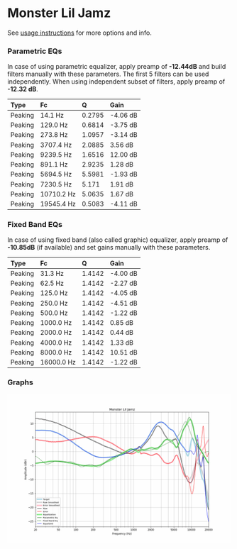 # Monster Lil Jamz
See [usage instructions](https://github.com/jaakkopasanen/AutoEq#usage) for more options and info.

### Parametric EQs
In case of using parametric equalizer, apply preamp of **-12.44dB** and build filters manually
with these parameters. The first 5 filters can be used independently.
When using independent subset of filters, apply preamp of **-12.32 dB**.

| Type    | Fc         |      Q | Gain     |
|:--------|:-----------|:-------|:---------|
| Peaking | 14.1 Hz    | 0.2795 | -4.06 dB |
| Peaking | 129.0 Hz   | 0.6814 | -3.75 dB |
| Peaking | 273.8 Hz   | 1.0957 | -3.14 dB |
| Peaking | 3707.4 Hz  | 2.0885 | 3.56 dB  |
| Peaking | 9239.5 Hz  | 1.6516 | 12.00 dB |
| Peaking | 891.1 Hz   | 2.9235 | 1.28 dB  |
| Peaking | 5694.5 Hz  | 5.5981 | -1.93 dB |
| Peaking | 7230.5 Hz  | 5.171  | 1.91 dB  |
| Peaking | 10710.2 Hz | 5.0635 | 1.67 dB  |
| Peaking | 19545.4 Hz | 0.5083 | -4.11 dB |

### Fixed Band EQs
In case of using fixed band (also called graphic) equalizer, apply preamp of **-10.85dB**
(if available) and set gains manually with these parameters.

| Type    | Fc         |      Q | Gain     |
|:--------|:-----------|:-------|:---------|
| Peaking | 31.3 Hz    | 1.4142 | -4.00 dB |
| Peaking | 62.5 Hz    | 1.4142 | -2.27 dB |
| Peaking | 125.0 Hz   | 1.4142 | -4.05 dB |
| Peaking | 250.0 Hz   | 1.4142 | -4.51 dB |
| Peaking | 500.0 Hz   | 1.4142 | -1.22 dB |
| Peaking | 1000.0 Hz  | 1.4142 | 0.85 dB  |
| Peaking | 2000.0 Hz  | 1.4142 | 0.44 dB  |
| Peaking | 4000.0 Hz  | 1.4142 | 1.33 dB  |
| Peaking | 8000.0 Hz  | 1.4142 | 10.51 dB |
| Peaking | 16000.0 Hz | 1.4142 | -1.22 dB |

### Graphs
![](./Monster%20Lil%20Jamz.png)